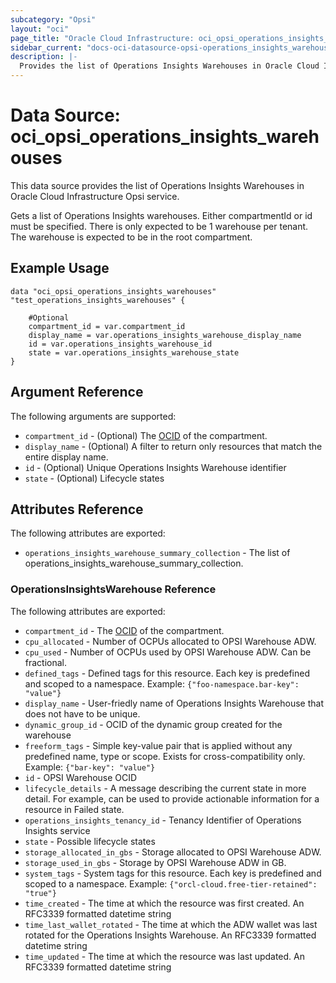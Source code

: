 ```yaml
---
subcategory: "Opsi"
layout: "oci"
page_title: "Oracle Cloud Infrastructure: oci_opsi_operations_insights_warehouses"
sidebar_current: "docs-oci-datasource-opsi-operations_insights_warehouses"
description: |-
  Provides the list of Operations Insights Warehouses in Oracle Cloud Infrastructure Opsi service
---
```


# Data Source: oci_opsi_operations_insights_warehouses
This data source provides the list of Operations Insights Warehouses in Oracle Cloud Infrastructure Opsi service.

Gets a list of Operations Insights warehouses. Either compartmentId or id must be specified. 
There is only expected to be 1 warehouse per tenant. The warehouse is expected to be in the root compartment.


## Example Usage

```hcl
data "oci_opsi_operations_insights_warehouses" "test_operations_insights_warehouses" {

	#Optional
	compartment_id = var.compartment_id
	display_name = var.operations_insights_warehouse_display_name
	id = var.operations_insights_warehouse_id
	state = var.operations_insights_warehouse_state
}
```

## Argument Reference

The following arguments are supported:

* `compartment_id` - (Optional) The [OCID](https://docs.cloud.oracle.com/iaas/Content/General/Concepts/identifiers.htm) of the compartment.
* `display_name` - (Optional) A filter to return only resources that match the entire display name.
* `id` - (Optional) Unique Operations Insights Warehouse identifier
* `state` - (Optional) Lifecycle states


## Attributes Reference

The following attributes are exported:

* `operations_insights_warehouse_summary_collection` - The list of operations_insights_warehouse_summary_collection.

### OperationsInsightsWarehouse Reference

The following attributes are exported:

* `compartment_id` - The [OCID](https://docs.cloud.oracle.com/iaas/Content/General/Concepts/identifiers.htm) of the compartment.
* `cpu_allocated` - Number of OCPUs allocated to OPSI Warehouse ADW. 
* `cpu_used` - Number of OCPUs used by OPSI Warehouse ADW. Can be fractional. 
* `defined_tags` - Defined tags for this resource. Each key is predefined and scoped to a namespace. Example: `{"foo-namespace.bar-key": "value"}` 
* `display_name` - User-friedly name of Operations Insights Warehouse that does not have to be unique.
* `dynamic_group_id` - OCID of the dynamic group created for the warehouse
* `freeform_tags` - Simple key-value pair that is applied without any predefined name, type or scope. Exists for cross-compatibility only. Example: `{"bar-key": "value"}` 
* `id` - OPSI Warehouse OCID
* `lifecycle_details` - A message describing the current state in more detail. For example, can be used to provide actionable information for a resource in Failed state.
* `operations_insights_tenancy_id` - Tenancy Identifier of Operations Insights service
* `state` - Possible lifecycle states
* `storage_allocated_in_gbs` - Storage allocated to OPSI Warehouse ADW. 
* `storage_used_in_gbs` - Storage by OPSI Warehouse ADW in GB. 
* `system_tags` - System tags for this resource. Each key is predefined and scoped to a namespace. Example: `{"orcl-cloud.free-tier-retained": "true"}` 
* `time_created` - The time at which the resource was first created. An RFC3339 formatted datetime string
* `time_last_wallet_rotated` - The time at which the ADW wallet was last rotated for the Operations Insights Warehouse. An RFC3339 formatted datetime string
* `time_updated` - The time at which the resource was last updated. An RFC3339 formatted datetime string

